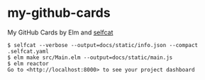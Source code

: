 # my-github-cards

My GitHub Cards by Elm and [selfcat](https://github.com/matsubara0507/selfcat)

```
$ selfcat --verbose --output=docs/static/info.json --compact .selfcat.yaml
$ elm make src/Main.elm --output=docs/static/main.js
$ elm reactor
Go to <http://localhost:8000> to see your project dashboard
```
